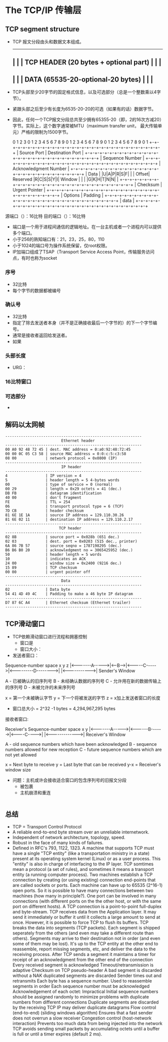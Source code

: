 # The TCP/IP 传输层


## TCP segment structure

- TCP 报文分段由头和数据文本组成。

     -------------------------------------------
     |                                         |
     |  TCP HEADER (20 bytes + optional part)  |
     |                                         |
     -------------------------------------------
     |                                         |
     |  DATA (65535-20-optional-20 bytes)      |
     |                                         |
     -------------------------------------------

- TCP头部至少20字节的固定格式信息，以及可选部分（总是一个整数乘以4字节）。
- 紧跟头部之后至少有长度为6535-20-20的可选（如果有的话）数据字节。
- 因此，任何一个TCP报文分段总共至少拥有65355-20（即，2的16次方减20）字节。实际上，这个数字通常被MTU（maximum transfer unit， 最大传输单元）严格的限制为1500字节。

    0                   1                   2                   3
    0 1 2 3 4 5 6 7 8 9 0 1 2 3 4 5 6 7 8 9 0 1 2 3 4 5 6 7 8 9 0 1
   +-+-+-+-+-+-+-+-+-+-+-+-+-+-+-+-+-+-+-+-+-+-+-+-+-+-+-+-+-+-+-+-+
   |          Source Port          |       Destination Port        |
   +-+-+-+-+-+-+-+-+-+-+-+-+-+-+-+-+-+-+-+-+-+-+-+-+-+-+-+-+-+-+-+-+
   |                        Sequence Number                        |
   +-+-+-+-+-+-+-+-+-+-+-+-+-+-+-+-+-+-+-+-+-+-+-+-+-+-+-+-+-+-+-+-+
   |                    Acknowledgment Number                      |
   +-+-+-+-+-+-+-+-+-+-+-+-+-+-+-+-+-+-+-+-+-+-+-+-+-+-+-+-+-+-+-+-+
   |  Data |           |U|A|P|R|S|F|                               |
   | Offset| Reserved  |R|C|S|S|Y|I|            Window             |
   |       |           |G|K|H|T|N|N|                               |
   +-+-+-+-+-+-+-+-+-+-+-+-+-+-+-+-+-+-+-+-+-+-+-+-+-+-+-+-+-+-+-+-+
   |           Checksum            |         Urgent Pointer        |
   +-+-+-+-+-+-+-+-+-+-+-+-+-+-+-+-+-+-+-+-+-+-+-+-+-+-+-+-+-+-+-+-+
   |                    Options                    |    Padding    |
   +-+-+-+-+-+-+-+-+-+-+-+-+-+-+-+-+-+-+-+-+-+-+-+-+-+-+-+-+-+-+-+-+
   |                             data                              |
   +-+-+-+-+-+-+-+-+-+-+-+-+-+-+-+-+-+-+-+-+-+-+-+-+-+-+-+-+-+-+-+-+

源端口（）：16比特
目的端口（）：16比特

- 端口是一个用于进程间通信的逻辑地址。在一台主机或者一个进程内可以提供多个端口。
- 小于256的熟知端口有：21，23，25，80，110
- 小于1024的端口号为操作系统保留，仅root权限。
- IP加端口组成了TSAP（Transport Service Access Point，传输服务访问点，有时也称为socket

### 序号

- 32比特
- 每个字节的数据都被编号

### 确认号

- 32比特
- 指定了除去发送者本身（并不是正确接收最后一个字节的）的下一个字节编号。
- 通常是接收者返回给发送者。
- 如果

### 头部长度

- URG：

### 16比特窗口

### 可选部分
- 


## 解码以太网帧

```
-------------------------------------------------------------
                         Ethernet header
-------------------------------------------------------------
00 A0 92 48 72 45 | dest. MAC address = 0:a0:92:48:72:45
00 00 0C 05 C3 58 | source MAC address = 0:0:c:5:c3:58
08 00             | network protocol = 0x0800 (IP)
-------------------------------------------------------------
                         IP header
-------------------------------------------------------------
4                 | IP version = 4
5                 | header length = 5 4-bytes words
00                | type of service = 0 (normal)
00 29             | length = 0x29 octets = 41 (dec.)
DB FB             | datagram identification
40 00             | don't fragment
FE                | TTL = 254
06                | transport protocol type = 6 (TCP)
7D CB             | header checksum
81 6E 1E 1A       | source IP address = 129.110.30.26
81 6E 02 11       | destination IP address = 129.110.2.17
-------------------------------------------------------------
                        TCP header
-------------------------------------------------------------
02 8B             | source port = 0x028b (651 dec.)
02 03             | dest. port = 0x0203 (515 dec., printer)
6A 86 7B 57       | source seqno = 1787198295 (dec.)
B6 B6 B0 20       | acknowledgment no = 3065425952 (dec.)
50                | header length = 5 words
10                | indicates an ACK
24 00             | window size = 0x2400 (9216 dec.)
15 89             | TCP checksum
00 00             | urgent pointer off
-------------------------------------------------------------
                         Data
-------------------------------------------------------------
02                | Data byte
54 41 4D 49 4C    | Padding to make a 46 byte IP datagram
-------------------------------------------------------------
D7 87 6C A4       | Ethernet checksum (Ethernet trailer)
-------------------------------------------------------------
```


## TCP滑动窗口

- TCP依赖滑动窗口进行流程和拥塞控制
    - 窗口是
    - 窗口大小：
- 发送者窗口：

 Sequence-number space
                  x       y             z
  |<-------A----->|<--B-->|<-----C----->|<---------D-------->|
                          |<----------->|
                          Sender's Window

A - 已被确认的旧序列号
B - 未经确认数据的序列号
C - 允许用在新的数据传输上的序列号
D - 未被允许的未来序列号

x = 第一个未被确认字节
y = 下一个将被发送的字节
z = x加上发送者窗口的长度


- 窗口总大小 = 2^32 -1 bytes = 4,294,967,295 bytes


接收者窗口:

  Receiver's Sequence-number space
                  x               y
  |<-------A----->|<------B------>|<----C---->|
                  |<------------->|
                  Receiver's Window

  A - old sequence numbers which have been acknowledged
  B - sequence numbers allowed for new reception
  C - future sequence numbers which are not yet allowed
 
  x = Next byte to receive
  y = Last byte that can be received
  y-x = Receiver's window size
  
- 问题：主机或许会接收适合窗口的包含序列号的旧报文分段
    - 被包裹
    - 主机崩溃和重连

```
```

## 总结

- TCP = Transport Control Protocol
- A reliable end-to-end byte stream over an unreliable internetwork.
- Independent of network architecture, topology, speed.
- Robust in the face of many kinds of failures.
- Defined in RFC's 793, 1122, 1323.
A machine that supports TCP must have a single "TCP entity" (like a transportation ministry in a state) present at its operating system kernel (Linux) or as a user process. This "entity" is also in charge of interfacing to the IP layer.
TCP somtimes mean a protocol (a set of rules), and sometimes it means a transport entity (a running computer process).
Two machines establish a TCP connection by creating (or using existing) connection end-points that are called sockets or ports. Each machine can have up to 65535 (2^16-1) open ports. So it is possible to have many connections between two machines (how many in principle?). One port can be involved in many connections (with different ports on the the other host, or with the same port on different hosts).
A TCP connection is a point-to-point full-duplex and byte-stream.
TCP receives data from the Application layer. It may send it immediately or buffer it until it collects a large amount to send at once. However, it is possible to force TCP to flush its buffers.
TCP breaks the data into segments (TCP packets). Each segment is shipped seperately from the others (and even may take a different route than others). Segments may arrive to their destination not in order (and even some of them may be lost). It's up to the TCP entity at the other end to reassemble, report missing segments, etc, and deliver the data to the receiving process.
After TCP sends a segment it maintains a timer for receipt of an acknowledgment from the other end of the connection
Every received segment is acknowledged
Timeout/retransmission is adaptive
Checksum on TCP pseudo-header
A bad segment is discarded without a NAK
duplicated segments are discarded
Sender times out and retransmits
Each byte has a sequence number. Used to reassemble segments in order Each sequence number must be acknowledged Acknowledgement of each octet: Impractical Initial sequence numbers should be assigned randomly to minimize problems with duplicate numbers from different connections
Duplicate segments are discarded by the receiving TCP IP may deliver duplicate datagrams
Flow control (end-to-end) (sliding windows algorithm) Ensures that a fast sender does not overrun a slow receiver
Congestion control (host-network interaction) Prevents too much data from being injected into the network
TCP avoids sending small packets by accumulating octets until a buffer is full or until a timer expires (default 2 ms).